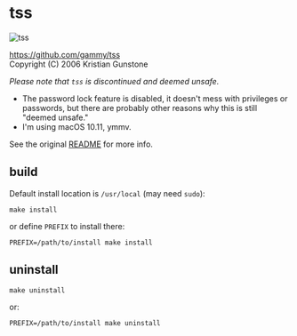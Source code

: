 # tss

![tss](https://mtklr.github.com/images/tss.png)

https://github.com/gammy/tss  
Copyright (C) 2006 Kristian Gunstone

*Please note that `tss` is discontinued and deemed unsafe.*

* The password lock feature is disabled, it doesn't mess with privileges or passwords, but there are probably other reasons why this is still "deemed unsafe."
* I'm using macOS 10.11, ymmv.

See the original [README](https://github.com/mtklr/tss/blob/master/README) for more info.

## build

Default install location is `/usr/local` (may need `sudo`):

``` console
make install
```

or define `PREFIX` to install there:

``` console
PREFIX=/path/to/install make install
```

## uninstall

``` console
make uninstall
```

or:

``` console
PREFIX=/path/to/install make uninstall
```
